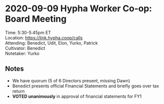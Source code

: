 # 2020-09-09 Hypha Worker Co-op: Board Meeting

Time:       5:30-5:45pm ET  
Location:   https://link.hypha.coop/calls  
Attending:  Benedict, Udit, Elon, Yurko, Patrick  
Cultivator: Benedict  
Notetaker:  Yurko

## Notes

- We have quorum (5 of 6 Directors present, missing Dawn)
- Benedict presents official Financial Statements and briefly goes over tax return
- **VOTED unanimously** in approval of financial statements for FY1
